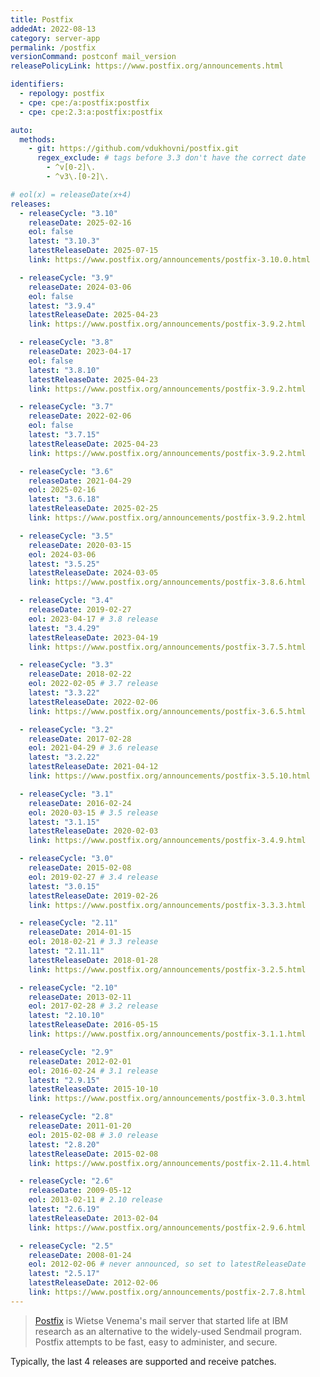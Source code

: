 ```yaml
---
title: Postfix
addedAt: 2022-08-13
category: server-app
permalink: /postfix
versionCommand: postconf mail_version
releasePolicyLink: https://www.postfix.org/announcements.html

identifiers:
  - repology: postfix
  - cpe: cpe:/a:postfix:postfix
  - cpe: cpe:2.3:a:postfix:postfix

auto:
  methods:
    - git: https://github.com/vdukhovni/postfix.git
      regex_exclude: # tags before 3.3 don't have the correct date
        - ^v[0-2]\.
        - ^v3\.[0-2]\.

# eol(x) = releaseDate(x+4)
releases:
  - releaseCycle: "3.10"
    releaseDate: 2025-02-16
    eol: false
    latest: "3.10.3"
    latestReleaseDate: 2025-07-15
    link: https://www.postfix.org/announcements/postfix-3.10.0.html

  - releaseCycle: "3.9"
    releaseDate: 2024-03-06
    eol: false
    latest: "3.9.4"
    latestReleaseDate: 2025-04-23
    link: https://www.postfix.org/announcements/postfix-3.9.2.html

  - releaseCycle: "3.8"
    releaseDate: 2023-04-17
    eol: false
    latest: "3.8.10"
    latestReleaseDate: 2025-04-23
    link: https://www.postfix.org/announcements/postfix-3.9.2.html

  - releaseCycle: "3.7"
    releaseDate: 2022-02-06
    eol: false
    latest: "3.7.15"
    latestReleaseDate: 2025-04-23
    link: https://www.postfix.org/announcements/postfix-3.9.2.html

  - releaseCycle: "3.6"
    releaseDate: 2021-04-29
    eol: 2025-02-16
    latest: "3.6.18"
    latestReleaseDate: 2025-02-25
    link: https://www.postfix.org/announcements/postfix-3.9.2.html

  - releaseCycle: "3.5"
    releaseDate: 2020-03-15
    eol: 2024-03-06
    latest: "3.5.25"
    latestReleaseDate: 2024-03-05
    link: https://www.postfix.org/announcements/postfix-3.8.6.html

  - releaseCycle: "3.4"
    releaseDate: 2019-02-27
    eol: 2023-04-17 # 3.8 release
    latest: "3.4.29"
    latestReleaseDate: 2023-04-19
    link: https://www.postfix.org/announcements/postfix-3.7.5.html

  - releaseCycle: "3.3"
    releaseDate: 2018-02-22
    eol: 2022-02-05 # 3.7 release
    latest: "3.3.22"
    latestReleaseDate: 2022-02-06
    link: https://www.postfix.org/announcements/postfix-3.6.5.html

  - releaseCycle: "3.2"
    releaseDate: 2017-02-28
    eol: 2021-04-29 # 3.6 release
    latest: "3.2.22"
    latestReleaseDate: 2021-04-12
    link: https://www.postfix.org/announcements/postfix-3.5.10.html

  - releaseCycle: "3.1"
    releaseDate: 2016-02-24
    eol: 2020-03-15 # 3.5 release
    latest: "3.1.15"
    latestReleaseDate: 2020-02-03
    link: https://www.postfix.org/announcements/postfix-3.4.9.html

  - releaseCycle: "3.0"
    releaseDate: 2015-02-08
    eol: 2019-02-27 # 3.4 release
    latest: "3.0.15"
    latestReleaseDate: 2019-02-26
    link: https://www.postfix.org/announcements/postfix-3.3.3.html

  - releaseCycle: "2.11"
    releaseDate: 2014-01-15
    eol: 2018-02-21 # 3.3 release
    latest: "2.11.11"
    latestReleaseDate: 2018-01-28
    link: https://www.postfix.org/announcements/postfix-3.2.5.html

  - releaseCycle: "2.10"
    releaseDate: 2013-02-11
    eol: 2017-02-28 # 3.2 release
    latest: "2.10.10"
    latestReleaseDate: 2016-05-15
    link: https://www.postfix.org/announcements/postfix-3.1.1.html

  - releaseCycle: "2.9"
    releaseDate: 2012-02-01
    eol: 2016-02-24 # 3.1 release
    latest: "2.9.15"
    latestReleaseDate: 2015-10-10
    link: https://www.postfix.org/announcements/postfix-3.0.3.html

  - releaseCycle: "2.8"
    releaseDate: 2011-01-20
    eol: 2015-02-08 # 3.0 release
    latest: "2.8.20"
    latestReleaseDate: 2015-02-08
    link: https://www.postfix.org/announcements/postfix-2.11.4.html

  - releaseCycle: "2.6"
    releaseDate: 2009-05-12
    eol: 2013-02-11 # 2.10 release
    latest: "2.6.19"
    latestReleaseDate: 2013-02-04
    link: https://www.postfix.org/announcements/postfix-2.9.6.html

  - releaseCycle: "2.5"
    releaseDate: 2008-01-24
    eol: 2012-02-06 # never announced, so set to latestReleaseDate
    latest: "2.5.17"
    latestReleaseDate: 2012-02-06
    link: https://www.postfix.org/announcements/postfix-2.7.8.html
---
```


> [Postfix](https://www.postfix.org/) is Wietse Venema's mail server that started life at IBM
> research as an alternative to the widely-used Sendmail program. Postfix attempts to be fast, easy
> to administer, and secure.

Typically, the last 4 releases are supported and receive patches.
